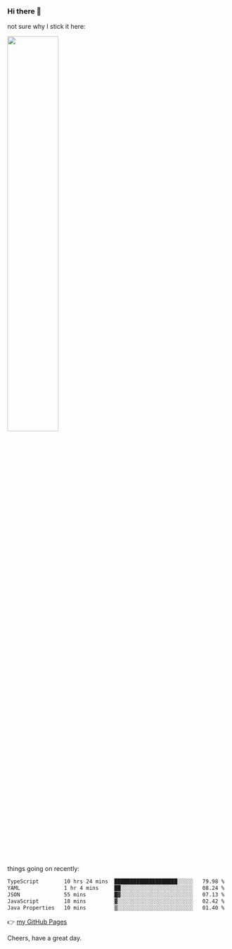 ### Hi there 👋

not sure why I stick it here:

[<img width="48%" src="https://github-readme-stats.vercel.app/api?username=ykzhukian&show_icons=true&theme=dracula">](https://github.com/anuraghazra/github-readme-stats)


things going on recently:

<!--START_SECTION:waka-->

```txt
TypeScript        10 hrs 24 mins  ████████████████████░░░░░   79.98 %
YAML              1 hr 4 mins     ██░░░░░░░░░░░░░░░░░░░░░░░   08.24 %
JSON              55 mins         █▓░░░░░░░░░░░░░░░░░░░░░░░   07.13 %
JavaScript        18 mins         ▓░░░░░░░░░░░░░░░░░░░░░░░░   02.42 %
Java Properties   10 mins         ▒░░░░░░░░░░░░░░░░░░░░░░░░   01.40 %
```

<!--END_SECTION:waka-->

👉 [my GitHub Pages](https://ykzhukian.github.io)

Cheers, have a great day.

